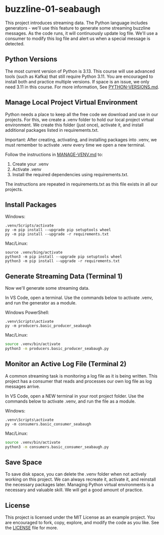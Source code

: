 # buzzline-01-seabaugh

This project introduces streaming data. 
The Python language includes generators - we'll use this feature to generate some streaming buzzline messages. 
As the code runs, it will continuously update log file. 
We'll use a consumer to modify this log file and alert us when a special message is detected. 

## Python Versions 

The most current version of Python is 3.13. 
This course will use advanced tools (such as Kafka) that still require Python 3.11. 
You are encouraged to install both and practice multiple versions. 
If space is an issue, we only need 3.11 in this course. 
For more information, See [PYTHON-VERSIONS.md](docs/PYTHON-VERSIONS.md).


## Manage Local Project Virtual Environment

Python needs a place to keep all the free code we download and use in our projects. 
For this, we create a .venv folder to hold our local project virtual environment. 
We create this folder (just once), activate it, and install additional packages listed in requirements.txt. 

Important: After creating, activating, and installing packages into .venv, 
we must remember to activate .venv every time we open a new terminal. 

Follow the instructions in [MANAGE-VENV.md](docs/MANAGE-VENV.md) to:
1. Create your .venv
2. Activate .venv
3. Install the required dependencies using requirements.txt.

The instructions are repeated in requirements.txt as this file exists in all our projects. 


## Install Packages

Windows:
```
.venv/Scripts/activate
py -m pip install --upgrade pip setuptools wheel
py -m pip install --upgrade -r requirements.txt
```
Mac/Linux:
```
source .venv/bing/activate
python3 -m pip install --upgrade pip setuptools wheel
python3 -m pip install --upgrade -r requirements.txt
```
## Generate Streaming Data (Terminal 1)

Now we'll generate some streaming data. 

In VS Code, open a terminal.
Use the commands below to activate .venv, and run the generator as a module. 


Windows PowerShell:

```shell
.venv\Scripts\activate
py -m producers.basic_producer_seabaugh
```

Mac/Linux:
```zsh
source .venv/bin/activate
python3 -m producers.basic_producer_seabaugh.py
```

## Monitor an Active Log File (Terminal 2)

A common streaming task is monitoring a log file as it is being written. 
This project has a consumer that reads and processes our own log file as log messages arrive. 

In VS Code, open a NEW terminal in your root project folder. 
Use the commands below to activate .venv, and run the file as a module. 

Windows:
```shell
.venv\Scripts\activate
py -m consumers.basic_consumer_seabaugh
```

Mac/Linux:
```zsh
source .venv/bin/activate
python3 -m consumers.basic_consumer_seabaugh.py
```

## Save Space
To save disk space, you can delete the .venv folder when not actively working on this project.
We can always recreate it, activate it, and reinstall the necessary packages later. 
Managing Python virtual environments is a necessary and valuable skill. 
We will get a good amount of practice. 

## License
This project is licensed under the MIT License as an example project. 
You are encouraged to fork, copy, explore, and modify the code as you like. 
See the [LICENSE](LICENSE.txt) file for more.
